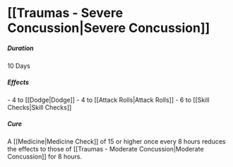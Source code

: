 # [[Traumas - Severe Concussion|Severe Concussion]]
##### Duration
10 Days
##### Effects
\- 4 to [[Dodge|Dodge]]
\- 4 to [[Attack Rolls|Attack Rolls]]
\- 6 to [[Skill Checks|Skill Checks]]
##### Cure
A [[Medicine|Medicine Check]] of 15 or higher once every 8 hours reduces the effects to those of [[Traumas - Moderate Concussion|Moderate Concussion]] for 8 hours.
